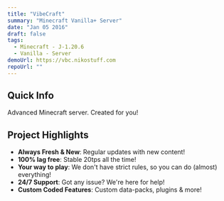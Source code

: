 ```yaml
---
title: "VibeCraft"
summary: "Minecraft Vanilla+ Server"
date: "Jan 05 2016"
draft: false
tags:
  - Minecraft - J-1.20.6
  - Vanilla - Server
demoUrl: https://vbc.nikostuff.com
repoUrl: ""
---
```


## Quick Info
Advanced Minecraft server. Created for you!

## Project Highlights

- **Always Fresh & New**: Regular updates with new content!
- **100% lag free**: Stable 20tps all the time!
- **Your way to play**: We don't have strict rules, so you can do (almost) everything!
- **24/7 Support**: Got any issue? We're here for help!
- **Custom Coded Features**: Custom data-packs, plugins & more!

